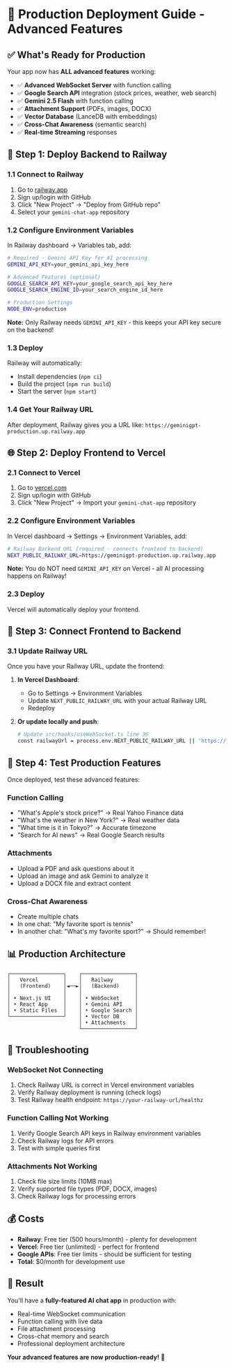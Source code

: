 # 🚀 Production Deployment Guide - Advanced Features

## ✅ **What's Ready for Production**

Your app now has **ALL advanced features** working:
- ✅ **Advanced WebSocket Server** with function calling
- ✅ **Google Search API** integration (stock prices, weather, web search)
- ✅ **Gemini 2.5 Flash** with function calling
- ✅ **Attachment Support** (PDFs, images, DOCX)
- ✅ **Vector Database** (LanceDB with embeddings)
- ✅ **Cross-Chat Awareness** (semantic search)
- ✅ **Real-time Streaming** responses

## 🚂 **Step 1: Deploy Backend to Railway**

### **1.1 Connect to Railway**
1. Go to [railway.app](https://railway.app)
2. Sign up/login with GitHub
3. Click "New Project" → "Deploy from GitHub repo"
4. Select your `gemini-chat-app` repository

### **1.2 Configure Environment Variables**
In Railway dashboard → Variables tab, add:

```bash
# Required - Gemini API Key for AI processing
GEMINI_API_KEY=your_gemini_api_key_here

# Advanced Features (optional)
GOOGLE_SEARCH_API_KEY=your_google_search_api_key_here
GOOGLE_SEARCH_ENGINE_ID=your_search_engine_id_here

# Production Settings
NODE_ENV=production
```

**Note:** Only Railway needs `GEMINI_API_KEY` - this keeps your API key secure on the backend!

### **1.3 Deploy**
Railway will automatically:
- Install dependencies (`npm ci`)
- Build the project (`npm run build`)
- Start the server (`npm start`)

### **1.4 Get Your Railway URL**
After deployment, Railway gives you a URL like:
`https://geminigpt-production.up.railway.app`

## 🌐 **Step 2: Deploy Frontend to Vercel**

### **2.1 Connect to Vercel**
1. Go to [vercel.com](https://vercel.com)
2. Sign up/login with GitHub
3. Click "New Project" → Import your `gemini-chat-app` repository

### **2.2 Configure Environment Variables**
In Vercel dashboard → Settings → Environment Variables, add:

```bash
# Railway Backend URL (required - connects frontend to backend)
NEXT_PUBLIC_RAILWAY_URL=https://geminigpt-production.up.railway.app
```

**Note:** You do NOT need `GEMINI_API_KEY` on Vercel - all AI processing happens on Railway!

### **2.3 Deploy**
Vercel will automatically deploy your frontend.

## 🔗 **Step 3: Connect Frontend to Backend**

### **3.1 Update Railway URL**
Once you have your Railway URL, update the frontend:

1. **In Vercel Dashboard**:
   - Go to Settings → Environment Variables
   - Update `NEXT_PUBLIC_RAILWAY_URL` with your actual Railway URL
   - Redeploy

2. **Or update locally and push**:
   ```bash
   # Update src/hooks/useWebSocket.ts line 36
   const railwayUrl = process.env.NEXT_PUBLIC_RAILWAY_URL || 'https://YOUR-ACTUAL-RAILWAY-URL.up.railway.app';
   ```

## 🎯 **Step 4: Test Production Features**

Once deployed, test these advanced features:

### **Function Calling**
- "What's Apple's stock price?" → Real Yahoo Finance data
- "What's the weather in New York?" → Real weather data
- "What time is it in Tokyo?" → Accurate timezone
- "Search for AI news" → Real Google Search results

### **Attachments**
- Upload a PDF and ask questions about it
- Upload an image and ask Gemini to analyze it
- Upload a DOCX file and extract content

### **Cross-Chat Awareness**
- Create multiple chats
- In one chat: "My favorite sport is tennis"
- In another chat: "What's my favorite sport?" → Should remember!

## 📊 **Production Architecture**

```
┌─────────────────┐    ┌─────────────────┐
│   Vercel        │    │   Railway       │
│   (Frontend)    │◄──►│   (Backend)     │
│                 │    │                 │
│ • Next.js UI    │    │ • WebSocket     │
│ • React App     │    │ • Gemini API    │
│ • Static Files  │    │ • Google Search │
└─────────────────┘    │ • Vector DB     │
                       │ • Attachments   │
                       └─────────────────┘
```

## 🔧 **Troubleshooting**

### **WebSocket Not Connecting**
1. Check Railway URL is correct in Vercel environment variables
2. Verify Railway deployment is running (check logs)
3. Test Railway health endpoint: `https://your-railway-url/healthz`

### **Function Calling Not Working**
1. Verify Google Search API keys in Railway environment variables
2. Check Railway logs for API errors
3. Test with simple queries first

### **Attachments Not Working**
1. Check file size limits (10MB max)
2. Verify supported file types (PDF, DOCX, images)
3. Check Railway logs for processing errors

## 💰 **Costs**

- **Railway**: Free tier (500 hours/month) - plenty for development
- **Vercel**: Free tier (unlimited) - perfect for frontend
- **Google APIs**: Free tier limits - should be sufficient for testing
- **Total**: $0/month for development use

## 🎉 **Result**

You'll have a **fully-featured AI chat app** in production with:
- Real-time WebSocket communication
- Function calling with live data
- File attachment processing
- Cross-chat memory and search
- Professional deployment architecture

**Your advanced features are now production-ready!** 🚀
